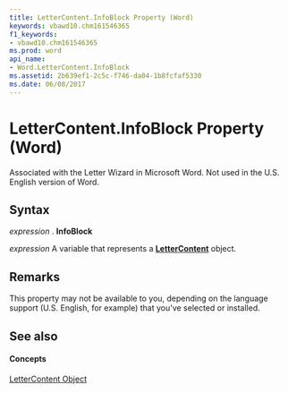```yaml
---
title: LetterContent.InfoBlock Property (Word)
keywords: vbawd10.chm161546365
f1_keywords:
- vbawd10.chm161546365
ms.prod: word
api_name:
- Word.LetterContent.InfoBlock
ms.assetid: 2b639ef1-2c5c-f746-da04-1b8fcfaf5330
ms.date: 06/08/2017
---
```



# LetterContent.InfoBlock Property (Word)

Associated with the Letter Wizard in Microsoft Word. Not used in the U.S. English version of Word.


## Syntax

 _expression_ . **InfoBlock**

 _expression_ A variable that represents a **[LetterContent](lettercontent-object-word.md)** object.


## Remarks

This property may not be available to you, depending on the language support (U.S. English, for example) that you've selected or installed.


## See also


#### Concepts


[LetterContent Object](lettercontent-object-word.md)

